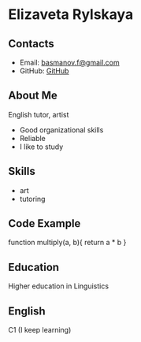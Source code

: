 # Elizaveta Rylskaya

 ## Contacts
 * Email: basmanov.f@gmail.com
 * GitHub: [GitHub](https://github.com/elizeera)

## About Me
English tutor, artist
* Good organizational skills
* Reliable
* I like to study

## Skills
* art
* tutoring

## Code Example 
function multiply(a, b){
  return a * b
}


## Education
Higher education in Linguistics

 
## English
C1 (I keep learning)
